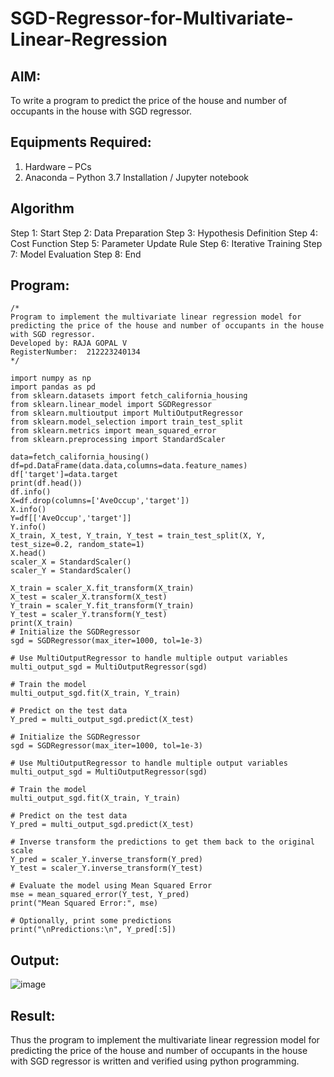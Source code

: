 # SGD-Regressor-for-Multivariate-Linear-Regression

## AIM:
To write a program to predict the price of the house and number of occupants in the house with SGD regressor.

## Equipments Required:
1. Hardware – PCs
2. Anaconda – Python 3.7 Installation / Jupyter notebook

## Algorithm
Step 1: Start
Step 2: Data Preparation
Step 3: Hypothesis Definition
Step 4: Cost Function
Step 5: Parameter Update Rule
Step 6: Iterative Training
Step 7: Model Evaluation
Step 8: End

## Program:
```
/*
Program to implement the multivariate linear regression model for predicting the price of the house and number of occupants in the house with SGD regressor.
Developed by: RAJA GOPAL V
RegisterNumber:  212223240134
*/

import numpy as np
import pandas as pd
from sklearn.datasets import fetch_california_housing
from sklearn.linear_model import SGDRegressor
from sklearn.multioutput import MultiOutputRegressor
from sklearn.model_selection import train_test_split
from sklearn.metrics import mean_squared_error
from sklearn.preprocessing import StandardScaler

data=fetch_california_housing()
df=pd.DataFrame(data.data,columns=data.feature_names)
df['target']=data.target
print(df.head())
df.info()
X=df.drop(columns=['AveOccup','target'])
X.info()
Y=df[['AveOccup','target']]
Y.info()
X_train, X_test, Y_train, Y_test = train_test_split(X, Y, test_size=0.2, random_state=1)
X.head()
scaler_X = StandardScaler()
scaler_Y = StandardScaler()

X_train = scaler_X.fit_transform(X_train)
X_test = scaler_X.transform(X_test)
Y_train = scaler_Y.fit_transform(Y_train)
Y_test = scaler_Y.transform(Y_test)
print(X_train)
# Initialize the SGDRegressor
sgd = SGDRegressor(max_iter=1000, tol=1e-3)

# Use MultiOutputRegressor to handle multiple output variables
multi_output_sgd = MultiOutputRegressor(sgd)

# Train the model
multi_output_sgd.fit(X_train, Y_train)

# Predict on the test data
Y_pred = multi_output_sgd.predict(X_test)

# Initialize the SGDRegressor
sgd = SGDRegressor(max_iter=1000, tol=1e-3)

# Use MultiOutputRegressor to handle multiple output variables
multi_output_sgd = MultiOutputRegressor(sgd)

# Train the model
multi_output_sgd.fit(X_train, Y_train)

# Predict on the test data
Y_pred = multi_output_sgd.predict(X_test)

# Inverse transform the predictions to get them back to the original scale
Y_pred = scaler_Y.inverse_transform(Y_pred)
Y_test = scaler_Y.inverse_transform(Y_test)

# Evaluate the model using Mean Squared Error
mse = mean_squared_error(Y_test, Y_pred)
print("Mean Squared Error:", mse)

# Optionally, print some predictions
print("\nPredictions:\n", Y_pred[:5])
```

## Output:

![image](https://github.com/user-attachments/assets/c5818b31-612f-4a55-b1a1-14e955159e36)



## Result:
Thus the program to implement the multivariate linear regression model for predicting the price of the house and number of occupants in the house with SGD regressor is written and verified using python programming.
